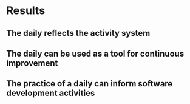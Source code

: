 
# Results

## The daily reflects the activity system

## The daily can be used as a tool for continuous improvement

## The practice of a daily can inform software development activities
